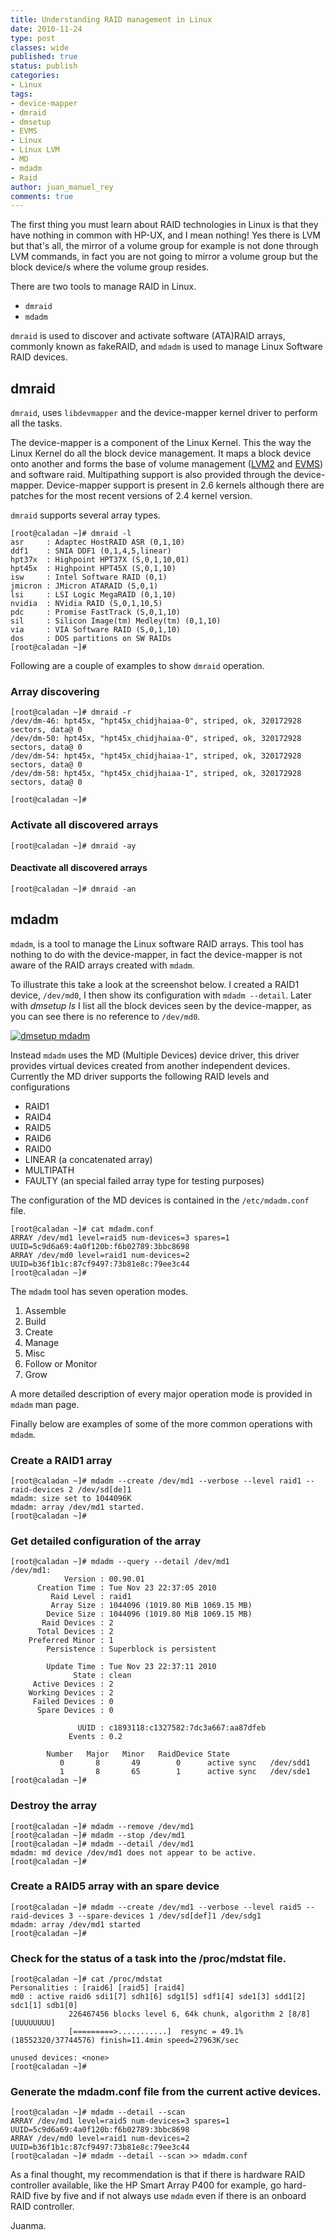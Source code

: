 ```yaml
---
title: Understanding RAID management in Linux
date: 2010-11-24
type: post
classes: wide
published: true
status: publish
categories:
- Linux
tags:
- device-mapper
- dmraid
- dmsetup
- EVMS
- Linux
- Linux LVM
- MD
- mdadm
- Raid
author: juan_manuel_rey
comments: true
---
```


The first thing you must learn about RAID technologies in Linux is that they have nothing in common with HP-UX, and I mean nothing! Yes there is LVM but that's all, the mirror of a volume group for example is not done through LVM commands, in fact you are not going to mirror a volume group but the block device/s where the volume group resides.

There are two tools to manage RAID in Linux.

- `dmraid`
- `mdadm`

`dmraid` is used to discover and activate software (ATA)RAID arrays, commonly known as fakeRAID, and `mdadm` is used to manage Linux Software RAID devices.

## dmraid

`dmraid`, uses `libdevmapper` and the device-mapper kernel driver to perform all the tasks.

The device-mapper is a component of the Linux Kernel. This the way the Linux Kernel do all the block device management. It maps a block device onto another and forms the base of volume management ([LVM2](http://sources.redhat.com/lvm2/ "LVM2") and [EVMS](http://evms.sourceforge.net/ "EVMS")) and software raid. Multipathing support is also provided through the device-mapper.
Device-mapper support is present in 2.6 kernels although there are patches for the most recent versions of 2.4 kernel version.

`dmraid` supports several array types.

```
[root@caladan ~]# dmraid -l
asr     : Adaptec HostRAID ASR (0,1,10)
ddf1    : SNIA DDF1 (0,1,4,5,linear)
hpt37x  : Highpoint HPT37X (S,0,1,10,01)
hpt45x  : Highpoint HPT45X (S,0,1,10)
isw     : Intel Software RAID (0,1)
jmicron : JMicron ATARAID (S,0,1)
lsi     : LSI Logic MegaRAID (0,1,10)
nvidia  : NVidia RAID (S,0,1,10,5)
pdc     : Promise FastTrack (S,0,1,10)
sil     : Silicon Image(tm) Medley(tm) (0,1,10)
via     : VIA Software RAID (S,0,1,10)
dos     : DOS partitions on SW RAIDs
[root@caladan ~]#
```

Following are a couple of examples to show `dmraid` operation.

### Array discovering

```
[root@caladan ~]# dmraid -r
/dev/dm-46: hpt45x, "hpt45x_chidjhaiaa-0", striped, ok, 320172928 sectors, data@ 0
/dev/dm-50: hpt45x, "hpt45x_chidjhaiaa-0", striped, ok, 320172928 sectors, data@ 0
/dev/dm-54: hpt45x, "hpt45x_chidjhaiaa-1", striped, ok, 320172928 sectors, data@ 0
/dev/dm-58: hpt45x, "hpt45x_chidjhaiaa-1", striped, ok, 320172928 sectors, data@ 0

[root@caladan ~]#
```

### Activate all discovered arrays

```
[root@caladan ~]# dmraid -ay
```

#### Deactivate all discovered arrays

```
[root@caladan ~]# dmraid -an
```

## mdadm

`mdadm`, is a tool to manage the Linux software RAID arrays. This tool has nothing to do with the device-mapper, in fact the device-mapper is not aware of the RAID arrays created with `mdadm`.

To illustrate this take a look at the screenshot below. I created a RAID1 device, `/dev/md0`, I then show its configuration with  `mdadm --detail`. Later with *dmsetup ls* I list all the block devices seen by the device-mapper, as you can see there is no reference to `/dev/md0`.

[![](/assets/images/dmsetup-mdadm1.png "dmsetup mdadm")]({{site.url}}/assets/images/dmsetup-mdadm1.png)

Instead `mdadm` uses the MD (Multiple Devices) device driver, this driver provides virtual devices created from another independent devices. Currently the MD driver supports the following RAID levels and configurations

-   RAID1
-   RAID4
-   RAID5
-   RAID6
-   RAID0
-   LINEAR (a concatenated array)
-   MULTIPATH
-   FAULTY (an special failed array type for testing purposes)

The configuration of the MD devices is contained in the `/etc/mdadm.conf` file.

```
[root@caladan ~]# cat mdadm.conf
ARRAY /dev/md1 level=raid5 num-devices=3 spares=1 UUID=5c9d6a69:4a0f120b:f6b02789:3bbc8698
ARRAY /dev/md0 level=raid1 num-devices=2 UUID=b36f1b1c:87cf9497:73b81e8c:79ee3c44
[root@caladan ~]#
```

The `mdadm` tool has seven operation modes.

1.  Assemble
2.  Build
3.  Create
4.  Manage
5.  Misc
6.  Follow or Monitor
7.  Grow

A more detailed description of every major operation mode is provided in `mdadm` man page.

Finally below are examples of some of the more common operations with `mdadm`.

### Create a RAID1 array

```
[root@caladan ~]# mdadm --create /dev/md1 --verbose --level raid1 --raid-devices 2 /dev/sd[de]1
mdadm: size set to 1044096K
mdadm: array /dev/md1 started.
[root@caladan ~]#
```

### Get detailed configuration of the array

```
[root@caladan ~]# mdadm --query --detail /dev/md1
/dev/md1:
            Version : 00.90.01
      Creation Time : Tue Nov 23 22:37:05 2010
         Raid Level : raid1
         Array Size : 1044096 (1019.80 MiB 1069.15 MB)
        Device Size : 1044096 (1019.80 MiB 1069.15 MB)
       Raid Devices : 2
      Total Devices : 2
    Preferred Minor : 1
        Persistence : Superblock is persistent

        Update Time : Tue Nov 23 22:37:11 2010
              State : clean
     Active Devices : 2
    Working Devices : 2
     Failed Devices : 0
      Spare Devices : 0

               UUID : c1893118:c1327582:7dc3a667:aa87dfeb
             Events : 0.2

        Number   Major   Minor   RaidDevice State
           0       8       49        0      active sync   /dev/sdd1
           1       8       65        1      active sync   /dev/sde1
[root@caladan ~]#
```

### Destroy the array

```
[root@caladan ~]# mdadm --remove /dev/md1
[root@caladan ~]# mdadm --stop /dev/md1
[root@caladan ~]# mdadm --detail /dev/md1
mdadm: md device /dev/md1 does not appear to be active.
[root@caladan ~]#
```

### Create a RAID5 array with an spare device

```
[root@caladan ~]# mdadm --create /dev/md1 --verbose --level raid5 --raid-devices 3 --spare-devices 1 /dev/sd[def]1 /dev/sdg1
mdadm: array /dev/md1 started
[root@caladan ~]#
```

### Check for the status of a task into the /proc/mdstat file.

```
[root@caladan ~]# cat /proc/mdstat
Personalities : [raid6] [raid5] [raid4]
md0 : active raid6 sdi1[7] sdh1[6] sdg1[5] sdf1[4] sde1[3] sdd1[2] sdc1[1] sdb1[0]
             226467456 blocks level 6, 64k chunk, algorithm 2 [8/8] [UUUUUUUU]
             [=========>...........]  resync = 49.1% (18552320/37744576) finish=11.4min speed=27963K/sec

unused devices: <none>
[root@caladan ~]#
```

### Generate the mdadm.conf file from the current active devices.

```
[root@caladan ~]# mdadm --detail --scan
ARRAY /dev/md1 level=raid5 num-devices=3 spares=1 UUID=5c9d6a69:4a0f120b:f6b02789:3bbc8698
ARRAY /dev/md0 level=raid1 num-devices=2 UUID=b36f1b1c:87cf9497:73b81e8c:79ee3c44
[root@caladan ~]# mdadm --detail --scan >> mdadm.conf
```

As a final thought, my recommendation is that if there is hardware RAID controller available, like the HP Smart Array P400 for example, go hard-RAID five by five and if not always use `mdadm` even if there is an onboard RAID controller.

Juanma.
